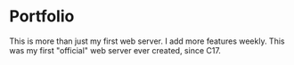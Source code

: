 # Portfolio

This is more than just my first web server. I add more features weekly. This was my first "official" web server ever created, since C17.
